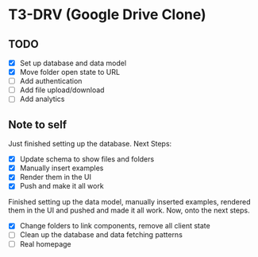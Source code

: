 # T3-DRV (Google Drive Clone)

## TODO

- [x] Set up database and data model
- [x] Move folder open state to URL
- [ ] Add authentication
- [ ] Add file upload/download
- [ ] Add analytics

## Note to self

Just finished setting up the database. Next Steps:

- [x] Update schema to show files and folders
- [x] Manually insert examples
- [x] Render them in the UI
- [x] Push and make it all work

Finished setting up the data model, manually inserted examples, rendered them in the UI and pushed and made it all work. Now, onto the next steps.

- [x] Change folders to link components, remove all client state
- [ ] Clean up the database and data fetching patterns
- [ ] Real homepage
